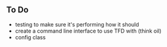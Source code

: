 ## To Do

* testing to make sure it's performing how it should
* create a command line interface to use TFD with (think oil)
* config class

